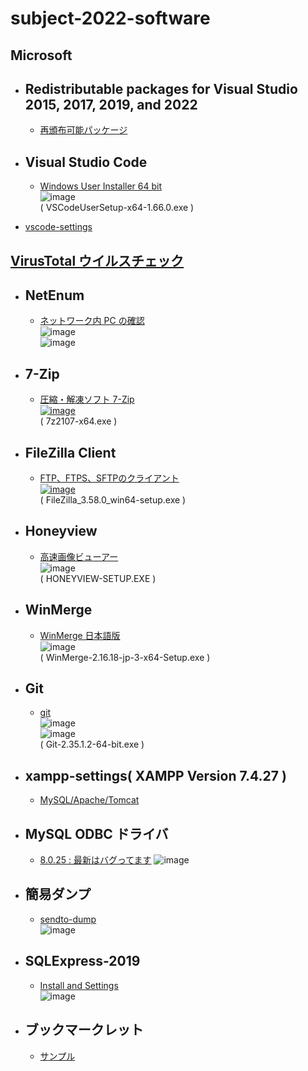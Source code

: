# subject-2022-software

## Microsoft

- ## Redistributable packages for Visual Studio 2015, 2017, 2019, and 2022
  - [再頒布可能パッケージ](https://docs.microsoft.com/en-us/cpp/windows/latest-supported-vc-redist?view=msvc-170)

- ## Visual Studio Code
  - [Windows User Installer	64 bit](https://code.visualstudio.com/download)\
![image](https://user-images.githubusercontent.com/1501327/160964204-b7ea595e-a263-4854-b30a-b33ad5c278a8.png)\
( VSCodeUserSetup-x64-1.66.0.exe )
- [vscode-settings](https://github.com/winofsql/vscode-settings)

## [VirusTotal ウイルスチェック](https://www.virustotal.com/gui/home/upload)

- ## NetEnum
  - [ネットワーク内 PC の確認](https://forest.watch.impress.co.jp/library/software/netenum/)\
![image](https://user-images.githubusercontent.com/1501327/162853928-f7016f0d-00f8-4306-bb22-72cf79df9efd.png)\
![image](https://user-images.githubusercontent.com/1501327/162853965-9340bbcb-600a-45ff-8307-2433c27e649c.png)


- ## 7-Zip
  - [圧縮・解凍ソフト 7-Zip\
 ![image](https://user-images.githubusercontent.com/1501327/157354191-7317e851-5223-442d-93f5-4207d36b4ef4.png)](https://sevenzip.osdn.jp/)\
 ( 7z2107-x64.exe )

- ## FileZilla Client
  - [FTP、FTPS、SFTPのクライアント\
![image](https://user-images.githubusercontent.com/1501327/157356406-cb368674-ea88-4d66-8bd7-e95b2e120197.png)](https://filezilla-project.org/download.php?show_all=1)\
( FileZilla_3.58.0_win64-setup.exe )

- ## Honeyview
  - [高速画像ビューアー](https://jp.bandisoft.com/honeyview/)\
![image](https://user-images.githubusercontent.com/1501327/160962896-d1924423-4fd3-4909-8946-fc683bfef17d.png)\
( HONEYVIEW-SETUP.EXE )

- ## WinMerge
  - [WinMerge 日本語版](https://winmergejp.bitbucket.io/)\
![image](https://user-images.githubusercontent.com/1501327/160963908-603001d7-65be-464f-8d64-53bb3e07fcbe.png)\
( WinMerge-2.16.18-jp-3-x64-Setup.exe )

- ## Git
  - [git](https://git-scm.com/)\
![image](https://user-images.githubusercontent.com/1501327/160964782-4c7591c8-bcb9-425c-8d5f-20d2c83f21f0.png)\
![image](https://user-images.githubusercontent.com/1501327/160964927-77f76f0b-6140-4ed1-afe6-7986a16bc497.png)\
( Git-2.35.1.2-64-bit.exe )

- ## xampp-settings( XAMPP Version 7.4.27 )
  - [MySQL/Apache/Tomcat](https://github.com/winofsql/xampp-settings)

- ## MySQL ODBC ドライバ
  - [8.0.25 : 最新はバグってます](https://downloads.mysql.com/archives/c-odbc/)
![image](https://user-images.githubusercontent.com/1501327/162852174-6c2773e4-327e-4f9a-aed9-14f106c73a76.png)

- ## 簡易ダンプ
  - [sendto-dump](https://github.com/winofsql/sendto-dump)\
![image](https://user-images.githubusercontent.com/1501327/162853097-c5ded74f-14ca-4aad-9f48-ac6931f76151.png)

- ## SQLExpress-2019
  - [Install and Settings](https://github.com/winofsql/SQLExpress-2019)\
![image](https://user-images.githubusercontent.com/1501327/162854562-6b88b0cd-4326-45ba-a66c-df63fd84e6e6.png)



- ## ブックマークレット
  - [サンプル](https://github.com/winofsql/js-bookmarklet-sample)
